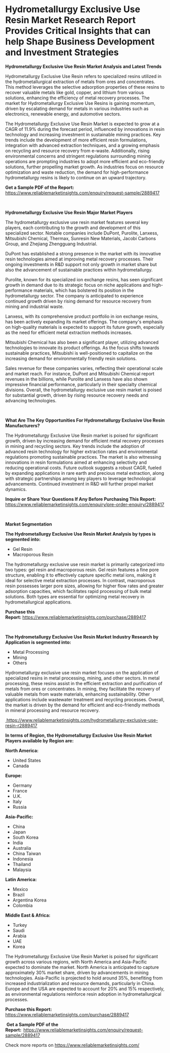 <p><h1>Hydrometallurgy Exclusive Use Resin Market Research Report Provides Critical Insights that can help Shape Business Development and Investment Strategies</h1></p><p><strong>Hydrometallurgy Exclusive Use Resin Market Analysis and Latest Trends</strong></p>
<p><p>Hydrometallurgy Exclusive Use Resin refers to specialized resins utilized in the hydrometallurgical extraction of metals from ores and concentrates. This method leverages the selective adsorption properties of these resins to recover valuable metals like gold, copper, and lithium from various solutions, enhancing the efficiency of metal recovery processes. The market for Hydrometallurgy Exclusive Use Resins is gaining momentum, driven by escalating demand for metals in various industries such as electronics, renewable energy, and automotive sectors. </p><p>The Hydrometallurgy Exclusive Use Resin Market is expected to grow at a CAGR of 11.9% during the forecast period, influenced by innovations in resin technology and increasing investment in sustainable mining practices. Key trends include the development of more efficient resin formulations, integration with advanced extraction techniques, and a growing emphasis on recycling and resource recovery from e-waste. Additionally, rising environmental concerns and stringent regulations surrounding mining operations are prompting industries to adopt more efficient and eco-friendly solutions, further propelling market growth. As industries focus on resource optimization and waste reduction, the demand for high-performance hydrometallurgy resins is likely to continue on an upward trajectory.</p></p>
<p><strong>Get a Sample PDF of the Report:&nbsp;</strong> <a href="https://www.reliablemarketinsights.com/enquiry/request-sample/2889417?utm_campaign=2013&utm_medium=2&utm_source=Github&utm_content=ia&utm_term=14032025&utm_id=hydrometallurgy-exclusive-use-resin">https://www.reliablemarketinsights.com/enquiry/request-sample/2889417</a></p>
<p>&nbsp;</p>
<p><strong>Hydrometallurgy Exclusive Use Resin Major Market Players</strong></p>
<p><p>The hydrometallurgy exclusive use resin market features several key players, each contributing to the growth and development of this specialized sector. Notable companies include DuPont, Purolite, Lanxess, Mitsubishi Chemical, Thermax, Sunresin New Materials, Jacobi Carbons Group, and Zhejiang Zhengguang Industrial. </p><p>DuPont has established a strong presence in the market with its innovative resin technologies aimed at improving metal recovery processes. Their ongoing investments in R&D support not only growth in market share but also the advancement of sustainable practices within hydrometallurgy.</p><p>Purolite, known for its specialized ion exchange resins, has seen significant growth in demand due to its strategic focus on niche applications and high-performance materials, which has bolstered its position in the hydrometallurgy sector. The company is anticipated to experience continued growth driven by rising demand for resource recovery from mining and industrial waste.</p><p>Lanxess, with its comprehensive product portfolio in ion exchange resins, has been actively expanding its market offerings. The company's emphasis on high-quality materials is expected to support its future growth, especially as the need for efficient metal extraction methods increases.</p><p>Mitsubishi Chemical has also been a significant player, utilizing advanced technologies to innovate its product offerings. As the focus shifts towards sustainable practices, Mitsubishi is well-positioned to capitalize on the increasing demand for environmentally friendly resin solutions.</p><p>Sales revenue for these companies varies, reflecting their operational scale and market reach. For instance, DuPont and Mitsubishi Chemical report revenues in the billions, while Purolite and Lanxess have also shown impressive financial performance, particularly in their specialty chemical divisions. Overall, the hydrometallurgy exclusive use resin market is poised for substantial growth, driven by rising resource recovery needs and advancing technologies.</p></p>
<p>&nbsp;</p>
<p><strong>What Are The Key Opportunities For Hydrometallurgy Exclusive Use Resin Manufacturers?</strong></p>
<p><p>The Hydrometallurgy Exclusive Use Resin market is poised for significant growth, driven by increasing demand for efficient metal recovery processes in mining and recycling sectors. Key trends include the adoption of advanced resin technology for higher extraction rates and environmental regulations promoting sustainable practices. The market is also witnessing innovations in resin formulations aimed at enhancing selectivity and reducing operational costs. Future outlook suggests a robust CAGR, fueled by expanding applications in rare earth and precious metal extraction, along with strategic partnerships among key players to leverage technological advancements. Continued investment in R&D will further propel market dynamics.</p></p>
<p><strong>Inquire or Share Your Questions If Any Before Purchasing This Report:</strong> <a href="https://www.reliablemarketinsights.com/enquiry/pre-order-enquiry/2889417?utm_campaign=2013&utm_medium=2&utm_source=Github&utm_content=ia&utm_term=14032025&utm_id=hydrometallurgy-exclusive-use-resin">https://www.reliablemarketinsights.com/enquiry/pre-order-enquiry/2889417</a></p>
<p>&nbsp;</p>
<p><strong>Market Segmentation</strong></p>
<p><strong>The Hydrometallurgy Exclusive Use Resin Market Analysis by types is segmented into:</strong></p>
<p><ul><li> Gel Resin</li><li>Macroporous Resin </li></ul></p>
<p><p>The hydrometallurgy exclusive use resin market is primarily categorized into two types: gel resin and macroporous resin. Gel resin features a fine pore structure, enabling it to effectively capture specific metal ions, making it ideal for selective metal extraction processes. In contrast, macroporous resin possesses larger pore sizes, allowing for higher flow rates and greater adsorption capacities, which facilitates rapid processing of bulk metal solutions. Both types are essential for optimizing metal recovery in hydrometallurgical applications.</p></p>
<p><strong>Purchase this Report:&nbsp;</strong><a href="https://www.reliablemarketinsights.com/purchase/2889417?utm_campaign=2013&utm_medium=2&utm_source=Github&utm_content=ia&utm_term=14032025&utm_id=hydrometallurgy-exclusive-use-resin">https://www.reliablemarketinsights.com/purchase/2889417</a></p>
<p>&nbsp;</p>
<p><strong>The Hydrometallurgy Exclusive Use Resin Market Industry Research by Application is segmented into:</strong></p>
<p><ul><li> Metal Processing</li><li>Mining</li><li>Others </li></ul></p>
<p><p>Hydrometallurgy exclusive use resin market focuses on the application of specialized resins in metal processing, mining, and other sectors. In metal processing, these resins assist in the efficient extraction and purification of metals from ores or concentrates. In mining, they facilitate the recovery of valuable metals from waste materials, enhancing sustainability. Other applications include wastewater treatment and recycling processes. Overall, the market is driven by the demand for efficient and eco-friendly methods in mineral processing and resource recovery.</p></p>
<p><a href="https://www.reliablemarketinsights.com/hydrometallurgy-exclusive-use-resin-r2889417?utm_campaign=2013&utm_medium=2&utm_source=Github&utm_content=ia&utm_term=14032025&utm_id=hydrometallurgy-exclusive-use-resin">&nbsp;https://www.reliablemarketinsights.com/hydrometallurgy-exclusive-use-resin-r2889417</a></p>
<p><strong>In terms of Region, the Hydrometallurgy Exclusive Use Resin Market Players available by Region are:</strong></p>
<p>
    <p> <strong> North America: </strong>
        <ul>
            <li>United States</li>
            <li>Canada</li>
        </ul>
        </p> 
    <p> <strong> Europe: </strong>
        <ul>
            <li>Germany</li>
            <li>France</li>
            <li>U.K.</li>
            <li>Italy</li>
            <li>Russia</li>
        </ul>
        </p> 
    <p> <strong> Asia-Pacific: </strong>
        <ul>
            <li>China</li>
            <li>Japan</li>
            <li>South Korea</li>
            <li>India</li>
            <li>Australia</li>
            <li>China Taiwan</li>
            <li>Indonesia</li>
            <li>Thailand</li>
            <li>Malaysia</li>
        </ul>
        </p> 
    <p> <strong> Latin America: </strong>
        <ul>
            <li>Mexico</li>
            <li>Brazil</li>
            <li>Argentina Korea</li>
            <li>Colombia</li>
        </ul>
        </p> 
    <p> <strong> Middle East & Africa: </strong>
        <ul>
            <li>Turkey</li>
            <li>Saudi</li>
            <li>Arabia</li>
            <li>UAE</li>
            <li>Korea</li>
        </ul>
    </p>
    </p>
<p><p>The Hydrometallurgy Exclusive Use Resin Market is poised for significant growth across various regions, with North America and Asia-Pacific expected to dominate the market. North America is anticipated to capture approximately 30% market share, driven by advancements in mining technologies. Asia-Pacific is projected to hold around 35%, benefiting from increased industrialization and resource demands, particularly in China. Europe and the USA are expected to account for 20% and 15% respectively, as environmental regulations reinforce resin adoption in hydrometallurgical processes.</p></p>
<p><strong>Purchase this Report: </strong><a href="https://www.reliablemarketinsights.com/purchase/2889417?utm_campaign=2013&utm_medium=2&utm_source=Github&utm_content=ia&utm_term=14032025&utm_id=hydrometallurgy-exclusive-use-resin">https://www.reliablemarketinsights.com/purchase/2889417</a></p>
<p>&nbsp;<strong>Get a Sample PDF of the Report:&nbsp;&nbsp;</strong><a href="https://www.reliablemarketinsights.com/enquiry/request-sample/2889417?utm_campaign=2013&utm_medium=2&utm_source=Github&utm_content=ia&utm_term=14032025&utm_id=hydrometallurgy-exclusive-use-resin">https://www.reliablemarketinsights.com/enquiry/request-sample/2889417</a></p>
<p><strong></strong></p>
<p>Check more reports on <a href="https://www.reliablemarketinsights.com/?utm_campaign=2013&utm_medium=2&utm_source=Github&utm_content=ia&utm_term=14032025&utm_id=hydrometallurgy-exclusive-use-resin">https://www.reliablemarketinsights.com/</a></p>